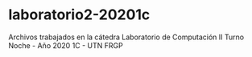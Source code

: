 # laboratorio2-20201c
Archivos trabajados en la cátedra Laboratorio de Computación II Turno Noche - Año 2020 1C - UTN FRGP
